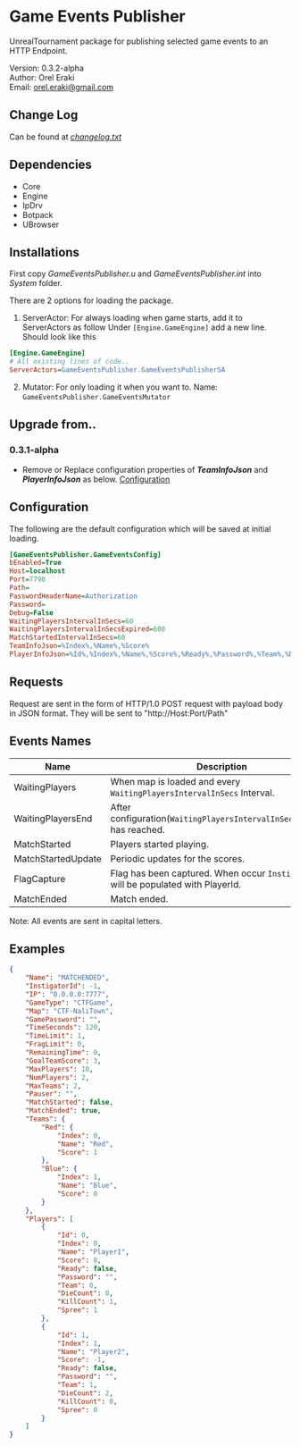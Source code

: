 # Game Events Publisher

UnrealTournament package for publishing selected game events to an HTTP Endpoint.

Version: 0.3.2-alpha<br>
Author: Orel Eraki<br>
Email: orel.eraki@gmail.com<br>

## Change Log
Can be found at [*changelog.txt*](changelog.txt)

## Dependencies
- Core
- Engine
- IpDrv
- Botpack
- UBrowser

## Installations
First copy *GameEventsPublisher.u* and *GameEventsPublisher.int* into *System* folder.

There are 2 options for loading the package.

1. ServerActor: For always loading when game starts, add it to ServerActors as follow
Under `[Engine.GameEngine]` add a new line.
Should look like this
```ini
[Engine.GameEngine]
# All existing lines of code..
ServerActors=GameEventsPublisher.GameEventsPublisherSA
```

2. Mutator: For only loading it when you want to.
Name: `GameEventsPublisher.GameEventsMutator`

## Upgrade from..
### 0.3.1-alpha
- Remove or Replace configuration properties of ***TeamInfoJson*** and ***PlayerInfoJson*** as below. [Configuration](#Configuration)

## Configuration
The following are the default configuration which will be saved at initial loading.

```ini
[GameEventsPublisher.GameEventsConfig]
bEnabled=True
Host=localhost
Port=7790
Path=
PasswordHeaderName=Authorization
Password=
Debug=False
WaitingPlayersIntervalInSecs=60
WaitingPlayersIntervalInSecsExpired=600
MatchStartedIntervalInSecs=60
TeamInfoJson=%Index%,%Name%,%Score%
PlayerInfoJson=%Id%,%Index%,%Name%,%Score%,%Ready%,%Password%,%Team%,%DieCount%,%KillCount%,%Spree%
```

## Requests
Request are sent in the form of HTTP/1.0 POST request with payload body in JSON format.
They will be sent to "http://Host:Port/Path"

## Events Names
| Name                  | Description |
| -----------           | ----------- |
| WaitingPlayers        | When map is loaded and every `WaitingPlayersIntervalInSecs` Interval.
| WaitingPlayersEnd     | After configuration(`WaitingPlayersIntervalInSecsExpired`) has reached.
| MatchStarted          | Players started playing.
| MatchStartedUpdate    | Periodic updates for the scores.
| FlagCapture          	| Flag has been captured. When occur `InstigatorId` will be populated with PlayerId.
| MatchEnded            | Match ended.

Note: All events are sent in capital letters.

## Examples

```json
{
	"Name": "MATCHENDED",
	"InstigatorId": -1,
	"IP": "0.0.0.0:7777",
	"GameType": "CTFGame",
	"Map": "CTF-NaliTown",
	"GamePassword": "",
	"TimeSeconds": 120,
	"TimeLimit": 1,
	"FragLimit": 0,
	"RemainingTime": 0,
	"GoalTeamScore": 3,
	"MaxPlayers": 10,
	"NumPlayers": 2,
	"MaxTeams": 2,
	"Pauser": "",
	"MatchStarted": false,
	"MatchEnded": true,
	"Teams": {
		"Red": {
			"Index": 0,
			"Name": "Red",
			"Score": 1
		},
		"Blue": {
			"Index": 1,
			"Name": "Blue",
			"Score": 0
		}
	},
	"Players": [
		{
			"Id": 0,
			"Index": 0,
			"Name": "Player1",
			"Score": 8,
			"Ready": false,
			"Password": "",
			"Team": 0,
			"DieCount": 0,
			"KillCount": 1,
			"Spree": 1
		},
		{
			"Id": 1,
			"Index": 1,
			"Name": "Player2",
			"Score": -1,
			"Ready": false,
			"Password": "",
			"Team": 1,
			"DieCount": 2,
			"KillCount": 0,
			"Spree": 0
		}
	]
}
```
